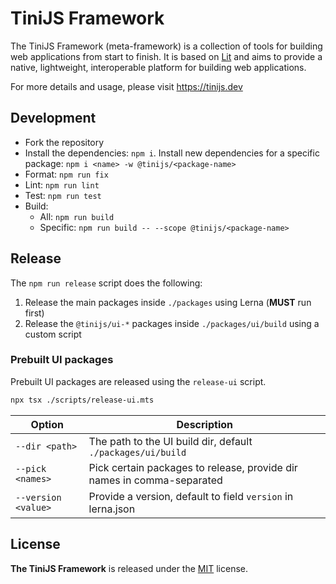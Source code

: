 # TiniJS Framework

The TiniJS Framework (meta-framework) is a collection of tools for building web applications from start to finish. It is based on [Lit](https://lit.dev) and aims to provide a native, lightweight, interoperable platform for building web applications.

For more details and usage, please visit <https://tinijs.dev>

## Development

- Fork the repository
- Install the dependencies: `npm i`. Install new dependencies for a specific package: `npm i <name> -w @tinijs/<package-name>`
- Format: `npm run fix`
- Lint: `npm run lint`
- Test: `npm run test`
- Build:
  - All: `npm run build`
  - Specific: `npm run build -- --scope @tinijs/<package-name>`

## Release

The `npm run release` script does the following:

1. Release the main packages inside `./packages` using Lerna (**MUST** run first)
2. Release the `@tinijs/ui-*` packages inside `./packages/ui/build` using a custom script

### Prebuilt UI packages

Prebuilt UI packages are released using the `release-ui` script.

```bash
npx tsx ./scripts/release-ui.mts
```

| Option | Description |
| --- | --- |
| `--dir <path>` | The path to the UI build dir, default `./packages/ui/build` |
| `--pick <names>` | Pick certain packages to release, provide dir names in comma-separated |
| `--version <value>` | Provide a version, default to field `version` in lerna.json |

## License

**The TiniJS Framework** is released under the [MIT](./LICENSE) license.
